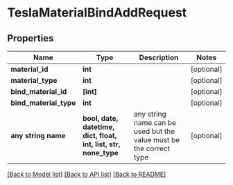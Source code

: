 # TeslaMaterialBindAddRequest


## Properties
Name | Type | Description | Notes
------------ | ------------- | ------------- | -------------
**material_id** | **int** |  | [optional] 
**material_type** | **int** |  | [optional] 
**bind_material_id** | **[int]** |  | [optional] 
**bind_material_type** | **int** |  | [optional] 
**any string name** | **bool, date, datetime, dict, float, int, list, str, none_type** | any string name can be used but the value must be the correct type | [optional]

[[Back to Model list]](../README.md#documentation-for-models) [[Back to API list]](../README.md#documentation-for-api-endpoints) [[Back to README]](../README.md)


